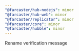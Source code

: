 ```yaml
---
"@farcaster/hub-nodejs": minor
"@farcaster/hub-web": minor
"@farcaster/replicator": minor
"@farcaster/core": minor
"@farcaster/hubble": minor
---
```


Rename verification message
